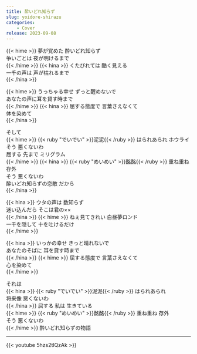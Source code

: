 ```yaml
---
title: 酔いどれ知らず
slug: yoidore-shirazu
categories:
    - Cover
release: 2023-09-08
---
```


{{< hime >}}
夢が覚めた 酔いどれ知らず  
争いごとは 夜が明けるまで  
{{< /hime >}}
{{< hina >}}
くたびれては 酷く見える  
一千の声は 声が枯れるまで  
{{< /hina >}}

{{< hime >}}
うっちゃる幸せ ずっと醒めないで  
あなたの声に耳を貸す時まで  
{{< /hime >}}
{{< hina >}}
屈する態度で 言葉さえなくて  
体を染めて  
{{< /hina >}}

そして  
{{< hime >}}
{{< ruby "でいでい" >}}泥泥{{< /ruby >}} はられあられ ホウライ  
そう 悪くないわ  
屈する 先まで ミリグラム  
{{< /hime >}}
{{< hina >}}
{{< ruby "めいめい" >}}酩酩{{< /ruby >}} 重ね重ね 存外  
そう 悪くないわ  
酔いどれ知らずの恋敵 だから  
{{< /hina >}}

{{< hina >}}
ウタの声は 数知らず  
迷い込んだら そこは君の××  
{{< /hina >}}
{{< hime >}}
ねぇ見てきれい 白昼夢ロンド  
一千を隠して 十を吐けるだけ  
{{< /hime >}}

{{< hina >}}
いっかの幸せ きっと晴れないで  
あなたのそばに 耳を貸す時まで  
{{< /hina >}}
{{< hime >}}
屈する態度で 言葉さえなくて  
心を染めて  
{{< /hime >}}

それは  
{{< hina >}}
{{< ruby "でいでい" >}}泥泥{{< /ruby >}} はられあられ  
将来像 悪くないわ  
{{< /hina >}}
屈する 私は 生きている  
{{< hime >}}
{{< ruby "めいめい" >}}酩酩{{< /ruby >}} 重ね重ね 存外  
そう 悪くないわ  
{{< /hime >}}
酔いどれ知らずの物語  

---

{{< youtube 5hzs2tlQzAk >}}